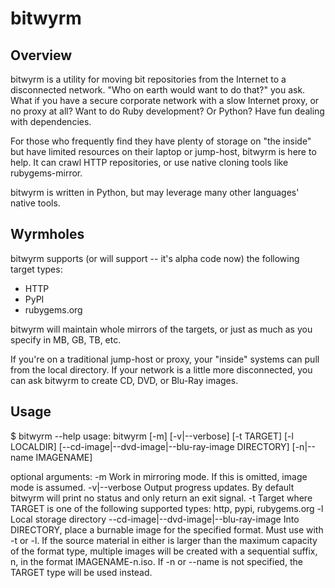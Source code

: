 bitwyrm
=======

Overview
--------
bitwyrm is a utility for moving bit repositories from the Internet to a disconnected network.  "Who on earth would want to do that?" you ask.  What if you have a secure corporate network with a slow Internet proxy, or no proxy at all?  Want to do Ruby development?  Or Python?  Have fun dealing with dependencies.

For those who frequently find they have plenty of storage on "the inside" but have limited resources on their laptop or jump-host, bitwyrm is here to help.  It can crawl HTTP repositories, or use native cloning tools like rubygems-mirror.

bitwyrm is written in Python, but may leverage many other languages' native tools.

Wyrmholes
---------
bitwyrm supports (or will support -- it's alpha code now) the following target types:
* HTTP
* PyPI
* rubygems.org

bitwyrm will maintain whole mirrors of the targets, or just as much as you specify in MB, GB, TB, etc.

If you're on a traditional jump-host or proxy, your "inside" systems can pull from the local directory.  If your network is a little more disconnected, you can ask bitwyrm to create CD, DVD, or Blu-Ray images.

Usage
-----
$ bitwyrm --help
usage: bitwyrm [-m] [-v|--verbose] [-t TARGET] [-l LOCALDIR] [--cd-image|--dvd-image|--blu-ray-image DIRECTORY] [-n|--name IMAGENAME]

optional arguments:
  -m		Work in mirroring mode.  If this is omitted, image mode
		is assumed.
  -v|--verbose	Output progress updates.  By default bitwyrm will print no
		status and only return an exit signal.
  -t		Target where TARGET is one of the following supported types: 
		http, pypi, rubygems.org
  -l		Local storage directory
  --cd-image|--dvd-image|--blu-ray-image	Into DIRECTORY, place a 
		burnable image for the specified format.  Must use with -t
		or -l.  If the source material in either is larger than the
		maximum capacity of the format type, multiple images will be
		created with a sequential suffix, n, in the format
		IMAGENAME-n.iso.  If -n or --name is not specified, the TARGET
		type will be used instead.

